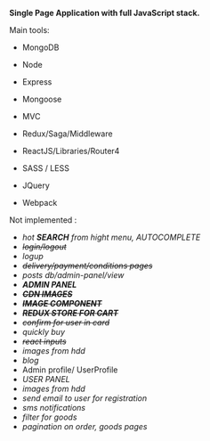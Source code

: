 **Single Page Application with full JavaScript stack.** 

Main tools:

- MongoDB
- Node
- Express
- Mongoose
- MVC
- Redux/Saga/Middleware
- ReactJS/Libraries/Router4
- SASS / LESS
- JQuery

- Webpack



Not implemented :

- _hot **SEARCH** from hight menu, AUTOCOMPLETE_
- _~~login/logout~~_
- _logup_
- _~~delivery/payment/conditions pages~~_
- _posts db/admin-panel/view_
- _**ADMIN PANEL**_
- _**~~CDN IMAGES~~**_
- _**~~IMAGE COMPONENT~~**_
- _**~~REDUX STORE FOR CART~~**_
- _~~confirm for user in card~~_
- _quickly buy_
- _~~react inputs~~_
- _images from hdd_
- _blog_
- Admin profile/ UserProfile
- _USER PANEL_
- _images from hdd_
- _send email to user for registration_
- _sms notifications_
- _filter for goods_
- _pagination on order, goods pages_
